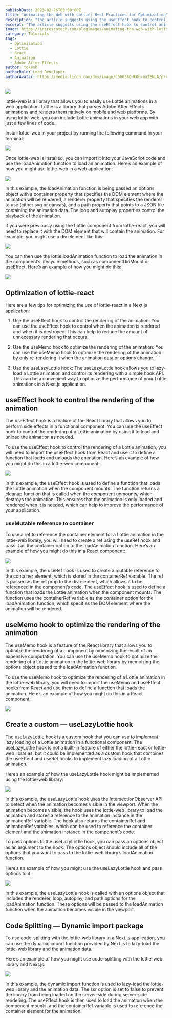 ```yaml
---
publishDate: 2023-02-26T00:00:00Z
title: "Animating the Web with Lottie: Best Practices for Optimization"
description: "The article suggests using the useEffect hook to control animation rendering, the useMemo hook to optimize rendering, and the useLazyLottie hook to lazy-load animations and improve performance. By following these optimization tips, developers can create more efficient and visually impressive Lottie animations in their Next.js applications."
excerpt: "The article suggests using the useEffect hook to control animation rendering, the useMemo hook to optimize rendering, and the useLazyLottie hook to lazy-load animations and improve performance. By following these optimization tips, developers can create more efficient and visually impressive Lottie animations in their Next.js applications."
image: https://increscotech.com/blogimages/animating-the-web-with-lottie-best-practices-for-optimization-1.png
category: Tutorials
tags:
  - Optimization
  - Lottie
  - React
  - Animation
  - Adobe After Effects
author: Yokesh
authorRole: Lead Developer
authorAvatar: https://media.licdn.com/dms/image/C5603AQHk0b-ea3ENLA/profile-displayphoto-shrink_400_400/0/1635929694279?e=1685577600&v=beta&t=cgz7t06YY04xwnp0S13hUv6vHXgt7MSoYexu4DmF2G8
---
```


![](https://increscotech.com/blogimages/animating-the-web-with-lottie-best-practices-for-optimization-1.png)

lottie-web is a library that allows you to easily use Lottie animations in a web application. Lottie is a library that parses Adobe After Effects animations and renders them natively on mobile and web platforms. By using lottie-web, you can include Lottie animations in your web app with just a few lines of code.

Install lottie-web in your project by running the following command in your terminal:

![](https://increscotech.com/blogimages/animating-the-web-with-lottie-best-practices-for-optimization-2.png)

Once lottie-web is installed, you can import it into your JavaScript code and use the loadAnimation function to load an animation. Here’s an example of how you might use lottie-web in a web application:

![](https://increscotech.com/blogimages/animating-the-web-with-lottie-best-practices-for-optimization-3.png)

In this example, the loadAnimation function is being passed an options object with a container property that specifies the DOM element where the animation will be rendered, a renderer property that specifies the renderer to use (either svg or canvas), and a path property that points to a JSON file containing the animation data. The loop and autoplay properties control the playback of the animation.

If you were previously using the Lottie component from lottie-react, you will need to replace it with the DOM element that will contain the animation. For example, you might use a div element like this:

![](https://increscotech.com/blogimages/animating-the-web-with-lottie-best-practices-for-optimization-4.png)

You can then use the lottie.loadAnimation function to load the animation in the component’s lifecycle methods, such as componentDidMount or useEffect. Here’s an example of how you might do this:

![](https://increscotech.com/blogimages/animating-the-web-with-lottie-best-practices-for-optimization-5.png)

## Optimization of lottie-react

Here are a few tips for optimizing the use of lottie-react in a Next.js application:

1.  Use the useEffect hook to control the rendering of the animation: You can use the useEffect hook to control when the animation is rendered and when it is destroyed. This can help to reduce the amount of unnecessary rendering that occurs.

2.  Use the useMemo hook to optimize the rendering of the animation: You can use the useMemo hook to optimize the rendering of the animation by only re-rendering it when the animation data or options change.

3.  Use the useLazyLottie hook: The useLazyLottie hook allows you to lazy-load a Lottie animation and control its rendering with a simple hook API. This can be a convenient way to optimize the performance of your Lottie animations in a Next.js application.

## useEffect hook to control the rendering of the animation

The useEffect hook is a feature of the React library that allows you to perform side effects in a functional component. You can use the useEffect hook to control the rendering of a Lottie animation by using it to load and unload the animation as needed.

To use the useEffect hook to control the rendering of a Lottie animation, you will need to import the useEffect hook from React and use it to define a function that loads and unloads the animation. Here’s an example of how you might do this in a lottie-web component:

![](https://increscotech.com/blogimages/animating-the-web-with-lottie-best-practices-for-optimization-6.png)

In this example, the useEffect hook is used to define a function that loads the Lottie animation when the component mounts. The function returns a cleanup function that is called when the component unmounts, which destroys the animation. This ensures that the animation is only loaded and rendered when it is needed, which can help to improve the performance of your application.

### useMutable reference to container

To use a ref to reference the container element for a Lottie animation in the lottie-web library, you will need to create a ref using the useRef hook and pass it as the container option to the loadAnimation function. Here’s an example of how you might do this in a React component:

![](https://increscotech.com/blogimages/animating-the-web-with-lottie-best-practices-for-optimization-7.png)

In this example, the useRef hook is used to create a mutable reference to the container element, which is stored in the containerRef variable. The ref is passed as the ref prop to the div element, which allows it to be referenced in the component’s code. The useEffect hook is used to define a function that loads the Lottie animation when the component mounts. The function uses the containerRef variable as the container option for the loadAnimation function, which specifies the DOM element where the animation will be rendered.

## useMemo hook to optimize the rendering of the animation

The useMemo hook is a feature of the React library that allows you to optimize the rendering of a component by memoizing the result of an expensive computation. You can use the useMemo hook to optimize the rendering of a Lottie animation in the lottie-web library by memoizing the options object passed to the loadAnimation function.

To use the useMemo hook to optimize the rendering of a Lottie animation in the lottie-web library, you will need to import the useMemo and useEffect hooks from React and use them to define a function that loads the animation. Here’s an example of how you might do this in a React component:

![](https://increscotech.com/blogimages/animating-the-web-with-lottie-best-practices-for-optimization-8.png)

## **Create a custom — useLazyLottie hook**

The useLazyLottie hook is a custom hook that you can use to implement lazy loading of a Lottie animation in a functional component. The useLazyLottie hook is not a built-in feature of either the lottie-react or lottie-web libraries, but it could be implemented as a custom hook that combines the useEffect and useRef hooks to implement lazy loading of a Lottie animation.

Here’s an example of how the useLazyLottie hook might be implemented using the lottie-web library:

![](https://increscotech.com/blogimages/animating-the-web-with-lottie-best-practices-for-optimization-9.png)

In this example, the useLazyLottie hook uses the IntersectionObserver API to detect when the animation becomes visible in the viewport. When the animation becomes visible, the hook uses the lottie-web library to load the animation and stores a reference to the animation instance in the animationRef variable. The hook also returns the containerRef and animationRef variables, which can be used to reference the container element and the animation instance in the component’s code.

To pass options to the useLazyLottie hook, you can pass an options object as an argument to the hook. The options object should include all of the options that you want to pass to the lottie-web library’s loadAnimation function.

Here’s an example of how you might use the useLazyLottie hook and pass options to it:

![](https://increscotech.com/blogimages/animating-the-web-with-lottie-best-practices-for-optimization-10.png)

In this example, the useLazyLottie hook is called with an options object that includes the renderer, loop, autoplay, and path options for the loadAnimation function. These options will be passed to the loadAnimation function when the animation becomes visible in the viewport.

## Code Splitting — Dynamic import package

To use code-splitting with the lottie-web library in a Next.js application, you can use the dynamic import function provided by Next.js to lazy-load the lottie-web library and the animation data.

Here’s an example of how you might use code-splitting with the lottie-web library and Next.js:

![](https://increscotech.com/blogimages/animating-the-web-with-lottie-best-practices-for-optimization-11.png)

In this example, the dynamic import function is used to lazy-load the lottie-web library and the animation data. The ssr option is set to false to prevent the library from being loaded on the server-side during server-side rendering. The useEffect hook is then used to load the animation when the component mounts, and the containerRef variable is used to reference the container element for the animation.

